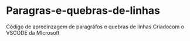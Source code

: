 # Paragras-e-quebras-de-linhas
Código de apredinzagem de paragráfos e quebras de linhas
Criadocom o VSCODE da MIcrosoft
